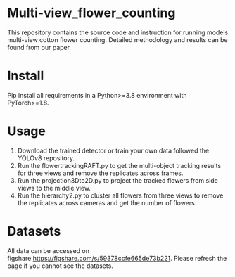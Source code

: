 # Multi-view_flower_counting
This repository contains the source code and instruction for running models multi-view cotton flower counting. Detailed methodology and results can be found from our paper.
# Install
Pip install all requirements in a Python>=3.8 environment with PyTorch>=1.8.
# Usage
1. Download the trained detector or train your own data followed the YOLOv8 repository.
2. Run the flowertrackingRAFT.py to get the multi-object tracking results for three views and remove the replicates across frames.
3. Run the projection3Dto2D.py to project the tracked flowers from side views to the middle view.
4. Run the hierarchy2.py to cluster all flowers from three views to remove the replicates across cameras and get the number of flowers.
# Datasets
All data can be accessed on figshare:<https://figshare.com/s/59378ccfe665de73b221>. Please refresh the page if you cannot see the datasets.
